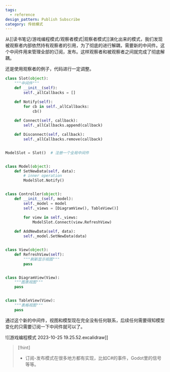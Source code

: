 ```yaml
---
tags:
  - reference
design_pattern: Publish Subscribe
category: 传统模式
---
```

从[[读书笔记/游戏编程模式/观察者模式|观察者模式]]演化出来的模式，我们发现被观察者内部依然持有观察者的引用，为了彻底的进行解耦，需要新的中间件。这个中间件用来管理全部的订阅，发布。这样观察者和被观察者之间就完成了彻底解耦。

还是使用观察者的例子，代码进行一定调整。

```python
class Slot(object):
	"""中间件"""
	def __init__(self):
		self._allCallbacks = []

	def Notify(self):
		for cb in self._allCallbacks:
			cb()
		
	def Connect(self, callback):
		self._allCallbacks.append(callback)

	def Disconnect(self, callback):
		self._allCallbacks.remove(callback)


ModelSlot = Slot()  # 注册一个全局中间件


class Model(object):
	def SetNewData(self, data):
		# inner operation
		ModelSlot.Notify()


class Controller(object):
	def __init__(self, model):
		self._model = model
		self._views = [DiagramView(), TableView()]

		for view in self._views:
			ModelSlot.Connect(view.RefreshView)
		
	def AddNewData(self, data):
		self._model.SetNewData(data)


class View(object):
	def RefreshView(self):
		"""刷新显示视图"""
		pass


class DiagramView(View):
	"""图表视图"""
	pass


class TableView(View):
	"""表格视图"""
	pass
```

通过这个新的中间件，视图和模型现在完全没有任何联系，后续任何需要得知模型变化的只需要订阅一下中间件就可以了。

![[游戏编程模式 2023-10-25 19.25.52.excalidraw]]

> [!hint]
> - 订阅-发布模式在很多地方都有实现，比如C#的事件，Godot里的信号等等。